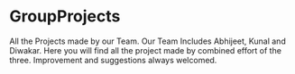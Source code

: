 # GroupProjects
All the Projects made by our Team.
Our Team Includes Abhijeet, Kunal and Diwakar.
Here you will find all the project made by combined effort of the three.
Improvement and suggestions always welcomed.
